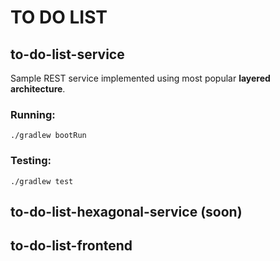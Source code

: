 # TO DO LIST

## to-do-list-service
Sample REST service implemented using most popular **layered architecture**. 
### Running:
```
./gradlew bootRun
```
### Testing:
```
./gradlew test
```

## to-do-list-hexagonal-service (soon)

## to-do-list-frontend